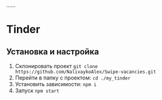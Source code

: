 
......

# Tinder

## Установка и настройка

1. Склонировать проект ```git clone https://github.com/NalivaykoAlex/Swipe-vacancies.git```
2. Перейти в папку с проектом: ```cd ./my_tinder```
3. Установить зависимости: ```npm i```
4. Запуск ```npm start```
